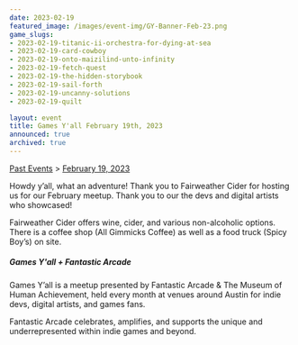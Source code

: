 ```yaml
---
date: 2023-02-19
featured_image: /images/event-img/GY-Banner-Feb-23.png
game_slugs:
- 2023-02-19-titanic-ii-orchestra-for-dying-at-sea
- 2023-02-19-card-cowboy
- 2023-02-19-onto-maizilind-unto-infinity
- 2023-02-19-fetch-quest
- 2023-02-19-the-hidden-storybook
- 2023-02-19-sail-forth
- 2023-02-19-uncanny-solutions
- 2023-02-19-quilt

layout: event
title: Games Y'all February 19th, 2023
announced: true
archived: true
---
```


[Past Events](../html/events.html) > [February 19, 2023](event-february-2023.html)

Howdy y’all, what an adventure! Thank you to Fairweather Cider for hosting us for our February meetup. Thank you to our the devs and digital artists who showcased!
  
Fairweather Cider offers wine, cider, and various non-alcoholic options. There is a coffee shop (All Gimmicks Coffee) as well as a food truck (Spicy Boy’s) on site.

##### Games Y'all + Fantastic Arcade

Games Y’all is a meetup presented by Fantastic Arcade & The Museum of Human Achievement, held every month at venues around Austin for indie devs, digital artists, and games fans.
  
Fantastic Arcade celebrates, amplifies, and supports the unique and underrepresented within indie games and beyond.
